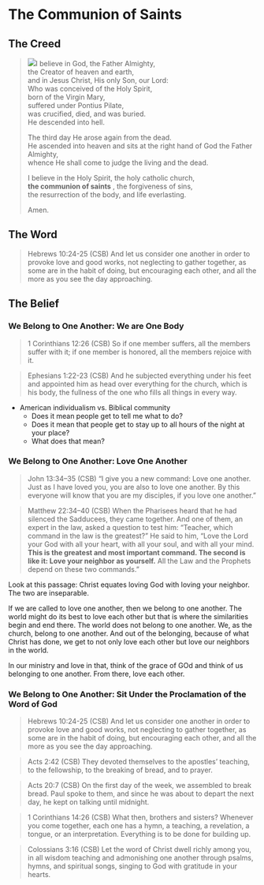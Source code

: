 # The Communion of Saints

## The Creed

><img class="intro-right" src="/images/art-apostles-creed.png">I believe in God, the Father Almighty,  
>the Creator of heaven and earth,  
>and in Jesus Christ, His only Son, our Lord:  
>Who was conceived of the Holy Spirit,  
>born of the Virgin Mary,  
>suffered under Pontius Pilate,  
>was crucified, died, and was buried.  
>He descended into hell.  
>  
>The third day He arose again from the dead.  
>He ascended into heaven and sits at the right hand of God the Father Almighty,  
>whence He shall come to judge the living and the dead.  
>  
>I believe in the Holy Spirit, the holy catholic church,  
><bgy> **the communion of saints** </bgy>, the forgiveness of sins,  
>the resurrection of the body, and life everlasting.  
>  
>Amen.

## The Word

>Hebrews 10:24-25 (CSB) And let us consider one another in order to provoke love and good works, not neglecting to gather together, as some are in the habit of doing, but encouraging each other, and all the more as you see the day approaching.

## The Belief

### We Belong to One Another: We are One Body

>1 Corinthians 12:26 (CSB) So if one member suffers, all the members suffer with it; if one member is honored, all the members rejoice with it.

>Ephesians 1:22-23 (CSB) And he subjected everything under his feet and appointed him as head over everything for the church, which is his body, the fullness of the one who fills all things in every way.

- American individualism vs. Biblical community
  - Does it mean people get to tell me what to do?
  - Does it mean that people get to stay up to all hours of the night at your place?
  - What does that mean?

### We Belong to One Another: Love One Another

>John 13:34–35 (CSB) “I give you a new command: Love one another. Just as I have loved you, you are also to love one another. By this everyone will know that you are my disciples, if you love one another.”

>Matthew 22:34–40 (CSB) When the Pharisees heard that he had silenced the Sadducees, they came together. And one of them, an expert in the law, asked a question to test him: “Teacher, which command in the law is the greatest?” He said to him, “Love the Lord your God with all your heart, with all your soul, and with all your mind. **This is the greatest and most important command. The second is like it: Love your neighbor as yourself.** All the Law and the Prophets depend on these two commands.”

Look at this passage: Christ equates loving God with loving your neighbor. The two are inseparable.

If we are called to love one another, then we belong to one another. The world might do its best to love each other but that is where the similarities begin and end there. The world does not belong to one another. We, as the church, belong to one another. And out of the belonging, because of what Christ has done, we get to not only love each other but love our neighbors in the world.

In our ministry and love in that, think of the grace of GOd and think of us belonging to one another. From there, love each other.

### We Belong to One Another: Sit Under the Proclamation of the Word of God

>Hebrews 10:24-25 (CSB) And let us consider one another in order to provoke love and good works, not neglecting to gather together, as some are in the habit of doing, but encouraging each other, and all the more as you see the day approaching.

>Acts 2:42 (CSB) They devoted themselves to the apostles’ teaching, to the fellowship, to the breaking of bread, and to prayer.

>Acts 20:7 (CSB) On the first day of the week, we assembled to break bread. Paul spoke to them, and since he was about to depart the next day, he kept on talking until midnight.

>1 Corinthians 14:26 (CSB) What then, brothers and sisters? Whenever you come together, each one has a hymn, a teaching, a revelation, a tongue, or an interpretation. Everything is to be done for building up.

>Colossians 3:16 (CSB) Let the word of Christ dwell richly among you, in all wisdom teaching and admonishing one another through psalms, hymns, and spiritual songs, singing to God with gratitude in your hearts.
